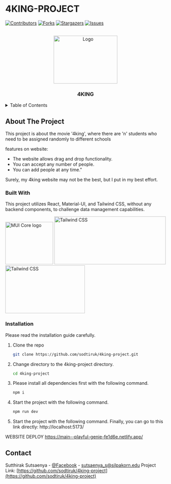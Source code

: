 # 4KING-PROJECT

[![Contributors][contributors-shield]][contributors-url]
[![Forks][forks-shield]][forks-url]
[![Stargazers][stars-shield]][stars-url]
[![Issues][issues-shield]][issues-url]



<!-- PROJECT LOGO -->
<br />
<div align="center">
  <a>
    <img src="https://www.cheezelooker.com/file_managers/uploads/file_managers/source/2021%20DAILY%20CULTURE/NOVEMBER/WEEK%204/4%20kings%20interview/4%20KINGS%20FASHION%20SET/TP%20WEB%204%20Kings-04.jpg" alt="Logo" width="200" height="150">
  </a>

  <h3 align="center">4KING</h3>

  
</div>



<!-- TABLE OF CONTENTS -->
<details>
  <summary>Table of Contents</summary>
  <ol>
    <li>
      <a href="#about-the-project">About The Project</a>
      <ul>
        <li><a href="#built-with">Built With</a></li>
      </ul>
    </li>
    <li>
      <ul>
        <li><a href="#installation">Installation</a></li>
      </ul>
    </li>
    <li><a href="#usage">Usage</a></li>
    <li><a href="#contact">Contact</a></li>
  </ol>
</details>

<!-- ABOUT THE PROJECT -->
## About The Project

This project is about the movie '4king', where there are 'n' students who need to be assigned randomly to different schools

features on website:
* The website allows drag and drop functionality.
* You can accept any number of people.
* You can add people at any time."

Surely, my 4king website may not be the best, but I put in my best effort.

### Built With

This project utilizes React, Material-UI, and Tailwind CSS, without any backend components, to challenge data management capabilities.

<a href="https://mui.com/core/" rel="noopener" target="_blank"><img width="150" height="133" src="https://mui.com/static/logo.svg" alt="MUI Core logo"></a>
<img alt="Tailwind CSS" src="https://raw.githubusercontent.com/tailwindlabs/tailwindcss/HEAD/.github/logo-light.svg" width="350" height="150" style="max-width: 100%;">
<img alt="Tailwind CSS" src="https://upload.wikimedia.org/wikipedia/commons/thumb/a/a7/React-icon.svg/1200px-React-icon.svg.png" width="250" height="150" style="max-width: 100%;">


### Installation

Please read the installation guide carefully.

1. Clone the repo
   ```sh
   git clone https://github.com/sodtiruk/4king-project.git
   ```
2. Change directory to the 4king-project directory.
   ```sh
   cd 4king-project
   ```
3. Please install all dependencies first with the following command.
   ```sh
   npm i
   ```
4. Start the project with the following command.
   ```sh
   npm run dev
   ```
5. Start the project with the following command.
Finally, you can go to this link directly: http://localhost:5173/

WEBSITE DEPLOY https://main--playful-genie-fe1d6e.netlify.app/


<!-- CONTACT -->
## Contact
Sutthirak Sutsaenya - [@Facebook](https://www.facebook.com/SutthirakORLucky/) - sutsaenya_s@silpakorn.edu
Project Link: [https://github.com/sodtiruk/4king-project](https://github.com/sodtiruk/4king-project)


<!-- MARKDOWN LINKS & IMAGES -->
<!-- https://www.markdownguide.org/basic-syntax/#reference-style-links -->
[contributors-shield]: https://img.shields.io/github/commit-activity/w/sodtiruk/4king-project?style=for-the-badge
[contributors-url]: https://github.com/sodtiruk/4king-project/graphs/contributors
[forks-shield]: https://img.shields.io/github/forks/sodtiruk/4king-project.svg?style=for-the-badge
[forks-url]: https://github.com/sodtiruk/4king-project/network/members
[stars-shield]: https://img.shields.io/github/stars/sodtiruk/4king-project.svg?style=for-the-badge
[stars-url]: https://github.com/sodtiruk/4king-project/stargazers
[issues-shield]: https://img.shields.io/github/issues/sodtiruk/4king-project.svg?style=for-the-badge
[issues-url]: https://github.com/othneildrew/Best-README-Template/issues
[license-shield]: https://img.shields.io/github/license/othneildrew/Best-README-Template.svg?style=for-the-badge
[license-url]: https://github.com/othneildrew/Best-README-Template/blob/master/LICENSE.txt
[linkedin-shield]: https://img.shields.io/badge/-LinkedIn-black.svg?style=for-the-badge&logo=linkedin&colorB=555
[linkedin-url]: https://linkedin.com/in/othneildrew
[product-screenshot]: images/screenshot.png
[React.js]: https://img.shields.io/badge/React-20232A?style=for-the-badge&logo=react&logoColor=61DAFB
[React-url]: https://reactjs.org/
[React-url]: https://link-to-your-react-website
[Material-UI-url]: https://link-to-your-material-ui-website
[Tailwind-CSS-url]: https://link-to-your-tailwind-css-website

